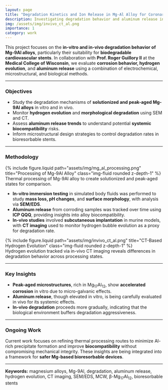 ```yaml
---
layout: page
title: "Degradation Kinetics and Ion Release in Mg-Al Alloy for Coronary Stents: In-Vitro and In-Vivo Studies"
description: Investigating degradation behavior and aluminum release in Mg-9Al alloys for bioresorbable stent applications.
img: /assets/img/invivo_ct_al.png
importance: 1
category: work
---
```


This project focuses on the **in-vitro and in-vivo degradation behavior of Mg-9Al alloys**, particularly their suitability for **biodegradable cardiovascular stents**. In collaboration with **Prof. Roger Guillory II** at the **Medical College of Wisconsin**, we evaluate **corrosion behavior, hydrogen evolution**, and **aluminum release** using a combination of electrochemical, microstructural, and biological methods.

---

### Objectives

- Study the degradation mechanisms of **solutionized and peak-aged Mg-9Al alloys** in vitro and in vivo.
- Monitor **hydrogen evolution** and **morphological degradation** using SEM and CT.
- Assess **aluminum release trends** to understand potential **systemic biocompatibility** risks.
- Inform microstructural design strategies to control degradation rates in bioresorbable stents.

---

### Methodology

<div class="row justify-content-sm-center">
  <div class="col-sm-8 mt-3 mt-md-0">
    {% include figure.liquid path="assets/img/mg_al_processing.png" title="Processing of Mg-9Al Alloy" class="img-fluid rounded z-depth-1" %}
  </div>
</div>
<div class="caption">
  Thermal processing of Mg-9Al alloy to create solutionized and peak-aged states for comparison.
</div>

- **In-vitro immersion testing** in simulated body fluids was performed to study **mass loss, pH changes**, and **surface morphology**, with analysis via **SEM/EDS**.
- **Aluminum release** from corroding samples was tracked over time using **ICP QQQ**, providing insights into alloy biocompatibility.
- **In-vivo studies** involved **subcutaneous implantation** in murine models, with **CT imaging** used to monitor hydrogen bubble evolution as a proxy for degradation rate.

<div class="row justify-content-sm-center">
  <div class="col-sm-8 mt-3 mt-md-0">
    {% include figure.liquid path="assets/img/invivo_ct_al.png" title="CT-Based Hydrogen Evolution" class="img-fluid rounded z-depth-1" %}
  </div>
</div>
<div class="caption">
  Hydrogen evolution tracked via in-vivo CT imaging reveals differences in degradation behavior across processing states.
</div>

---

### Key Insights

- **Peak-aged microstructures**, rich in Mg<sub>17</sub>Al<sub>12</sub>, show **accelerated corrosion** in vitro due to micro-galvanic effects.
- **Aluminum release**, though elevated in vitro, is being carefully evaluated in vivo for its systemic effects.
- **In-vivo degradation** proceeds more gradually, indicating that the biological environment buffers degradation aggressiveness.

---

### Ongoing Work

Current work focuses on refining thermal processing routes to minimize Al-rich precipitate formation and improve **biocompatibility** without compromising mechanical integrity. These insights are being integrated into a framework for **safer Mg-based bioresorbable devices**.

---

**Keywords:** magnesium alloys, Mg-9Al, degradation, aluminum release, hydrogen evolution, CT imaging, SEM/EDS, MCW, β-Mg<sub>17</sub>Al<sub>12</sub>, bioresorbable stents
